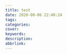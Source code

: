 ```yaml
---
title: test
date: 2020-08-06 22:40:24
tags:
categories:
cover:
keywords:
description:
abbrlink:
---
```

